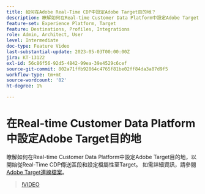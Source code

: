 ```yaml
---
title: 如何在Adobe Real-Time CDP中設定Adobe Target目的地？
description: 瞭解如何在Real-time Customer Data Platform中設定Adobe Target目的地，以開始從Real-Time CDP傳送區段和設定檔屬性至Target。
feature-set: Experience Platform, Target
feature: Destinations, Profiles, Integrations
role: Admin, Architect, User
level: Intermediate
doc-type: Feature Video
last-substantial-update: 2023-05-03T00:00:00Z
jira: KT-13122
exl-id: 56c86f56-92d5-4842-99ea-39e4529c6cef
source-git-commit: 802a71ffb92864c4765f81be02ff84da3a87d9f5
workflow-type: tm+mt
source-wordcount: '82'
ht-degree: 1%

---
```


# 在Real-time Customer Data Platform中設定Adobe Target目的地

瞭解如何在Real-time Customer Data Platform中設定Adobe Target目的地，以開始從Real-Time CDP傳送區段和設定檔屬性至Target。 如需詳細資訊，請參閱[Adobe Target連線檔案](https://experienceleague.adobe.com/docs/experience-platform/destinations/catalog/personalization/adobe-target-connection.html)。

>[!VIDEO](https://video.tv.adobe.com/v/3418799/?learn=on)
